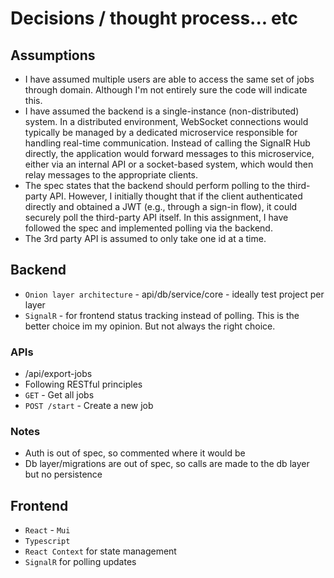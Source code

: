 # Decisions / thought process... etc

## Assumptions

- I have assumed multiple users are able to access the same set of jobs through domain. Although I'm not entirely sure the code will indicate this.
-  I have assumed the backend is a single-instance (non-distributed) system.
   In a distributed environment, WebSocket connections would typically be managed by a dedicated microservice responsible for handling real-time communication.
   Instead of calling the SignalR Hub directly, the application would forward messages to this microservice, either via an internal API or a socket-based system, which would then relay messages to the appropriate clients.
- The spec states that the backend should perform polling to the third-party API.
  However, I initially thought that if the client authenticated directly and obtained a JWT (e.g., through a sign-in flow), it could securely poll the third-party API itself.
  In this assignment, I have followed the spec and implemented polling via the backend.
- The 3rd party API is assumed to only take one id at a time.

## Backend

- `Onion layer architecture` - api/db/service/core - ideally test project per layer
- `SignalR` - for frontend status tracking instead of polling. This is the better choice im my opinion. But not always the right choice.
 
### APIs
- /api/export-jobs
- Following RESTful principles
- `GET` - Get all jobs
- `POST /start` - Create a new job

### Notes

- Auth is out of spec, so commented where it would be
- Db layer/migrations are out of spec, so calls are made  to the db layer but no persistence

## Frontend

- `React` - `Mui`
- `Typescript`
- `React Context` for state management
- `SignalR` for polling updates